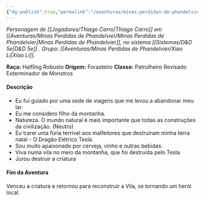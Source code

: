 ```yaml
---
{"dg-publish":true,"permalink":"/aventuras/minas-perdidas-de-phandelvier/opala-seis-canecos/"}
---
```


*Personagem de [[Jogadores/Thiago Carro\|Thiago Carro]] em [[Aventuras/Minas Perdidas de Phandelvier/Minas Perdidas de Phandelvier\|Minas Perdidas de Phandelvier]], no sistema [[Sistemas/D&D 5e\|D&D 5e]] .*
*Grupo: [[Aventuras/Minas Perdidas de Phandelvier/Xiao Li\|Xiao Li]].*

**Raça:** Halfling Robusto
**Origem:** Forasteiro
**Classe:** Patrulheiro Revisado Exterminador de Monstros
#### Descrição
- Eu fui guiado por uma sede de viagens que me levou a abandonar meu lar. 
- Eu me considero filho da montanha.
- Natureza. O mundo natural é mais importante que todas as construções da civilização. (Neutro)
- Eu trarei uma fúria terrível aos malfeitores que destruíram minha terra natal - O Dragão Elétrico Tesla.
- Sou muito apaixonado por cerveja, vinho e outras bebidas.
- Viva numa vila no meio da montanha, que foi destruída pelo Tesla
- Jurou destruir a criatura
#### Fim da Aventura
Venceu a criatura e retornou para reconstruir a Vila, se tornando um herói local.